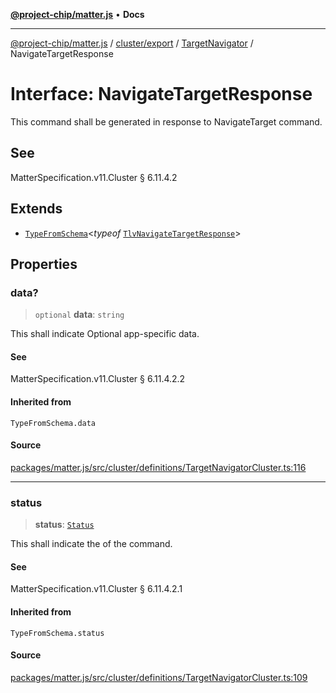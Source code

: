 [**@project-chip/matter.js**](../../../../../README.md) • **Docs**

***

[@project-chip/matter.js](../../../../../modules.md) / [cluster/export](../../../README.md) / [TargetNavigator](../README.md) / NavigateTargetResponse

# Interface: NavigateTargetResponse

This command shall be generated in response to NavigateTarget command.

## See

MatterSpecification.v11.Cluster § 6.11.4.2

## Extends

- [`TypeFromSchema`](../../../../../tlv/export/README.md#typefromschemas)\<*typeof* [`TlvNavigateTargetResponse`](../README.md#tlvnavigatetargetresponse)\>

## Properties

### data?

> `optional` **data**: `string`

This shall indicate Optional app-specific data.

#### See

MatterSpecification.v11.Cluster § 6.11.4.2.2

#### Inherited from

`TypeFromSchema.data`

#### Source

[packages/matter.js/src/cluster/definitions/TargetNavigatorCluster.ts:116](https://github.com/project-chip/matter.js/blob/7a8cbb56b87d4ccf34bec5a9a95ab40a1711324f/packages/matter.js/src/cluster/definitions/TargetNavigatorCluster.ts#L116)

***

### status

> **status**: [`Status`](../enumerations/Status.md)

This shall indicate the of the command.

#### See

MatterSpecification.v11.Cluster § 6.11.4.2.1

#### Inherited from

`TypeFromSchema.status`

#### Source

[packages/matter.js/src/cluster/definitions/TargetNavigatorCluster.ts:109](https://github.com/project-chip/matter.js/blob/7a8cbb56b87d4ccf34bec5a9a95ab40a1711324f/packages/matter.js/src/cluster/definitions/TargetNavigatorCluster.ts#L109)
